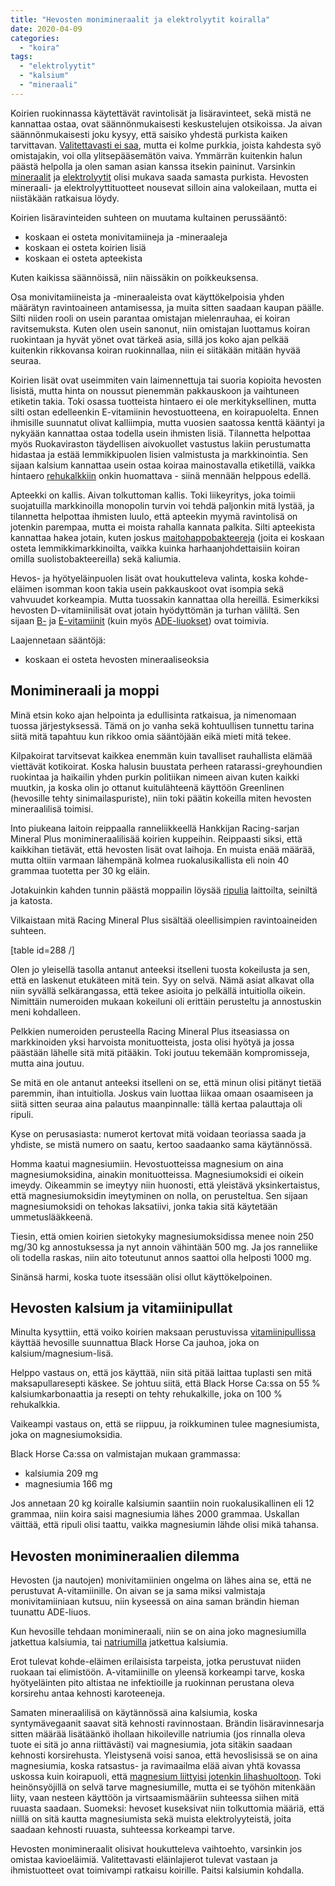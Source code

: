 ```yaml
---
title: "Hevosten monimineraalit ja elektrolyytit koiralla"
date: 2020-04-09
categories: 
  - "koira"
tags: 
  - "elektrolyytit"
  - "kalsium"
  - "mineraali"
---
```


Koirien ruokinnassa käytettävät ravintolisät ja lisäravinteet, sekä mistä ne kannattaa ostaa, ovat säännönmukaisesti keskustelujen otsikoissa. Ja aivan säännönmukaisesti joku kysyy, että saisiko yhdestä purkista kaiken tarvittavan. [Valitettavasti ei saa](https://www.katiska.eu/tieto/koira-tieto-ruokinta/koira-ruoka-lisaravinne/monituotteiden-naennaisyys/), mutta ei kolme purkkia, joista kahdesta syö omistajakin, voi olla ylitsepääsemätön vaiva. Ymmärrän kuitenkin halun päästä helpolla ja olen saman asian kanssa itsekin paininut. Varsinkin [mineraalit](https://www.katiska.eu/tieto/koira-tarve-mineraali/kivennaisaineet/) ja [elektrolyytit](https://www.katiska.eu/tieto/koira-tarve-mineraali/elektrolyytit/) olisi mukava saada samasta purkista. Hevosten mineraali- ja elektrolyyttituotteet nousevat silloin aina valokeilaan, mutta ei niistäkään ratkaisua löydy.

<!--more-->

Koirien lisäravinteiden suhteen on muutama kultainen perussääntö:

- koskaan ei osteta monivitamiineja ja -mineraaleja
- koskaan ei osteta koirien lisiä
- koskaan ei osteta apteekista

Kuten kaikissa säännöissä, niin näissäkin on poikkeuksensa.

Osa monivitamiineista ja -mineraaleista ovat käyttökelpoisia yhden määrätyn ravintoaineen antamisessa, ja muita sitten saadaan kaupan päälle. Silti niiden rooli on usein parantaa omistajan mielenrauhaa, ei koiran ravitsemuksta. Kuten olen usein sanonut, niin omistajan luottamus koiran ruokintaan ja hyvät yönet ovat tärkeä asia, sillä jos koko ajan pelkää kuitenkin rikkovansa koiran ruokinnallaa, niin ei siitäkään mitään hyvää seuraa.

Koirien lisät ovat useimmiten vain laimennettuja tai suoria kopioita hevosten lisistä, mutta hinta on noussut pienemmän pakkauskoon ja vaihtuneen etiketin takia. Toki osassa tuotteista hintaero ei ole merkityksellinen, mutta silti ostan edelleenkin E-vitamiinin hevostuotteena, en koirapuolelta. Ennen ihmisille suunnatut olivat kalliimpia, mutta vuosien saatossa kenttä kääntyi ja nykyään kannattaa ostaa todella usein ihmisten lisiä. Tilannetta helpottaa myös Ruokaviraston täydellisen aivokuollet vastustus lakiin perustumatta hidastaa ja estää lemmikkipuolen lisien valmistusta ja markkinointia. Sen sijaan kalsium kannattaa usein ostaa koiraa mainostavalla etiketillä, vaikka hintaero [rehukalkkiin](https://www.katiska.eu/tieto/koira-tieto-ruokinta/yksi-mineraali-tai-vitamiini/kanakalkki-ja-luuleminen/) onkin huomattava - siinä mennään helppous edellä.

Apteekki on kallis. Aivan tolkuttoman kallis. Toki liikeyritys, joka toimii suojatuilla markkinoilla monopolin turvin voi tehdä paljonkin mitä lystää, ja tilannetta helpottaa ihmisten luulo, että apteekin myymä ravintolisä on jotenkin parempaa, mutta ei moista rahalla kannata palkita. Silti apteekista kannattaa hakea jotain, kuten joskus [maitohappobakteereja](https://www.katiska.eu/tieto/koiran-terveys-sairaus/koiran-suolisto-vatsa/maitohappobakteerit-ja-antibioottiripuli/) (joita ei koskaan osteta lemmikkimarkkinoilta, vaikka kuinka harhaanjohdettaisiin koiran omilla suolistobakteereilla) sekä kaliumia.

Hevos- ja hyötyeläinpuolen lisät ovat houkutteleva valinta, koska kohde-eläimen isomman koon takia usein pakkauskoot ovat isompia sekä vahvuudet korkeampia. Mutta tuossakin kannattaa olla hereillä. Esimerkiksi hevosten D-vitamiinilisät ovat jotain hyödyttömän ja turhan väliltä. Sen sijaan [B-](https://www.katiska.eu/tieto/koira-aloittelijat/ravitsemus/b-vitamiinit/) ja [E-vitamiinit](https://www.katiska.eu/tieto/koira-tieto-ravitsemus/koira-tarve-vitamiini/e-vitamiini-ja-koira/) (kuin myös [ADE-liuokset](https://www.katiska.eu/tieto/koira-tieto-ruokinta/monivitamiinit-ja-mineraalit/ade-liuos/)) ovat toimivia.

Laajennetaan sääntöjä:

- koskaan ei osteta hevosten mineraaliseoksia

## Monimineraali ja moppi

Minä etsin koko ajan helpointa ja edullisinta ratkaisua, ja nimenomaan tuossa järjestyksessä. Tämä on jo vanha sekä kohtuullisen tunnettu tarina siitä mitä tapahtuu kun rikkoo omia sääntöjään eikä mieti mitä tekee.

Kilpakoirat tarvitsevat kaikkea enemmän kuin tavalliset rauhallista elämää viettävät kotikoirat. Koska halusin buustata perheen ratarassi-greyhoundien ruokintaa ja haikailin yhden purkin politiikan nimeen aivan kuten kaikki muutkin, ja koska olin jo ottanut kuitulähteenä käyttöön Greenlinen (hevosille tehty sinimailaspuriste), niin toki päätin kokeilla miten hevosten mineraalilisä toimisi.

Into piukeana laitoin reippaalla ranneliikkeellä Hankkijan Racing-sarjan Mineral Plus monimineraalilisää koirien kuppeihin. Reippaasti siksi, että kaikkihan tietävät, että hevosten lisät ovat laihoja. En muista enää määrää, mutta oltiin varmaan lähempänä kolmea ruokalusikallista eli noin 40 grammaa tuotetta per 30 kg eläin.

Jotakuinkin kahden tunnin päästä moppailin löysää [ripulia](https://www.katiska.eu/tieto/koiran-terveys-sairaus/koiran-suolisto-vatsa/ripulin-kotihoito/) laittoilta, seiniltä ja katosta.

Vilkaistaan mitä Racing Mineral Plus sisältää oleellisimpien ravintoaineiden suhteen.

\[table id=288 /\]

Olen jo yleisellä tasolla antanut anteeksi itselleni tuosta kokeilusta ja sen, että en laskenut etukäteen mitä tein. Syy on selvä. Nämä asiat alkavat olla niin syvällä selkärangassa, että tekee asioita jo pelkällä intuitiolla oikein. Nimittäin numeroiden mukaan kokeiluni oli erittäin perusteltu ja annostuskin meni kohdalleen.

Pelkkien numeroiden perusteella Racing Mineral Plus itseasiassa on markkinoiden yksi harvoista monituotteista, josta olisi hyötyä ja jossa päästään lähelle sitä mitä pitääkin. Toki joutuu tekemään kompromisseja, mutta aina joutuu.

Se mitä en ole antanut anteeksi itselleni on se, että minun olisi pitänyt tietää paremmin, ihan intuitiolla. Joskus vain luottaa liikaa omaan osaamiseen ja siitä sitten seuraa aina palautus maanpinnalle: tällä kertaa palauttaja oli ripuli.

Kyse on perusasiasta: numerot kertovat mitä voidaan teoriassa saada ja yhdiste, se mistä numero on saatu, kertoo saadaanko sama käytännössä.

Homma kaatui magnesiumiin. Hevostuotteissa magnesium on aina magnesiumoksidina, ainakin monituotteissa. Magnesiumoksidi ei oikein imeydy. Oikeammin se imeytyy niin huonosti, että yleistävä yksinkertaistus, että magnesiumoksidin imeytyminen on nolla, on perusteltua. Sen sijaan magnesiumoksidi on tehokas laksatiivi, jonka takia sitä käytetään ummetuslääkkeenä.

Tiesin, että omien koirien sietokyky magnesiumoksidissa menee noin 250 mg/30 kg annostuksessa ja nyt annoin vähintään 500 mg. Ja jos ranneliike oli todella raskas, niin aito toteutunut annos saattoi olla helposti 1000 mg.

Sinänsä harmi, koska tuote itsessään olisi ollut käyttökelpoinen.

## Hevosten kalsium ja vitamiinipullat

Minulta kysyttiin, että voiko koirien maksaan perustuvissa [vitamiinipullissa](https://www.katiska.eu/tieto/koira-tieto-ruokinta/koira-ruoka-lisaravinne/koiralle-maksapullia-ja-vitamiineja/) käyttää hevosille suunnattua Black Horse Ca jauhoa, joka on kalsium/magnesium-lisä.

Helppo vastaus on, että jos käyttää, niin sitä pitää laittaa tuplasti sen mitä maksapullaresepti käskee. Se johtuu siitä, että Black Horse Ca:ssa on 55 % kalsiumkarbonaattia ja resepti on tehty rehukalkille, joka on 100 % rehukalkkia.

Vaikeampi vastaus on, että se riippuu, ja roikkuminen tulee magnesiumista, joka on magnesiumoksidia.

Black Horse Ca:ssa on valmistajan mukaan grammassa:

- kalsiumia 209 mg
- magnesiumia 166 mg

Jos annetaan 20 kg koiralle kalsiumin saantiin noin ruokalusikallinen eli 12 grammaa, niin koira saisi magnesiumia lähes 2000 grammaa. Uskallan väittää, että ripuli olisi taattu, vaikka magnesiumin lähde olisi mikä tahansa.

## Hevosten monimineraalien dilemma

Hevosten (ja nautojen) monivitamiinien ongelma on lähes aina se, että ne perustuvat A-vitamiinille. On aivan se ja sama miksi valmistaja monivitamiiniaan kutsuu, niin kyseessä on aina saman brändin hieman tuunattu ADE-liuos.

Kun hevosille tehdaan monimineraali, niin se on aina joko magnesiumilla jatkettua kalsiumia, tai [natriumilla](https://www.katiska.eu/tieto/koira-tieto-ravitsemus/koira-tarve-mineraali/natrium/) jatkettua kalsiumia.

Erot tulevat kohde-eläimen erilaisista tarpeista, jotka perustuvat niiden ruokaan tai elimistöön. A-vitamiinille on yleensä korkeampi tarve, koska hyötyeläinten pito altistaa ne infektioille ja ruokinnan perustana oleva korsirehu antaa kehnosti karoteeneja.

Samaten mineraalilisä on käytännössä aina kalsiumia, koska syntymävegaanit saavat sitä kehnosti ravinnostaan. Brändin lisäravinnesarja sitten määrää lisätäänkö ihollaan hikoileville natriumia (jos rinnalla oleva tuote ei sitä jo anna riittävästi) vai magnesiumia, jota sitäkin saadaan kehnosti korsirehusta. Yleistysenä voisi sanoa, että hevoslisissä se on aina magnesiumia, koska ratsastus- ja ravimaailma elää aivan yhtä kovassa uskossa kuin koirapuoli, että [magnesium liittyisi jotenkin lihashuoltoon](https://www.katiska.eu/tieto/koiran-terveys-sairaus/lihaksisto-ja-luusto/magnesium-b-vitamiinit-ja-lihasjumit/). Toki heinönsyöjillä on selvä tarve magnesiumille, mutta ei se työhön mitenkään liity, vaan nesteen käyttöön ja virtsaamismääriin suhteessa siihen mitä ruuasta saadaan. Suomeksi: hevoset kuseksivat niin tolkuttomia määriä, että niillä on sitä kautta magnesiumista sekä muista elektrolyyteistä, joita saadaan kehnosti ruuasta, suhteessa korkeampi tarve.

Hevosten monimineraalit olisivat houkutteleva vaihtoehto, varsinkin jos omistaa kavioeläimiä. Valitettavasti eläinlajierot tulevat vastaan ja ihmistuotteet ovat toimivampi ratkaisu koirille. Paitsi kalsiumin kohdalla.
